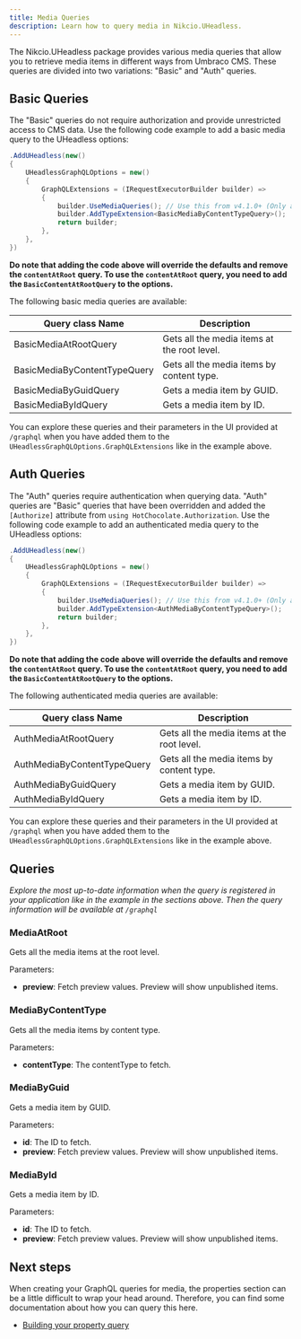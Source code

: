 ```yaml
---
title: Media Queries
description: Learn how to query media in Nikcio.UHeadless.
---
```


The Nikcio.UHeadless package provides various media queries that allow you to retrieve media items in different ways from Umbraco CMS. These queries are divided into two variations: "Basic" and "Auth" queries.

## Basic Queries

The "Basic" queries do not require authorization and provide unrestricted access to CMS data. Use the following code example to add a basic media query to the UHeadless options:

```csharp
.AddUHeadless(new()
{
    UHeadlessGraphQLOptions = new()
    {
        GraphQLExtensions = (IRequestExecutorBuilder builder) =>
        {
            builder.UseMediaQueries(); // Use this from v4.1.0+ (Only add one)
            builder.AddTypeExtension<BasicMediaByContentTypeQuery>();
            return builder;
        },
    },
})
```

**Do note that adding the code above will override the defaults and remove the `contentAtRoot` query. To use the `contentAtRoot` query, you need to add the `BasicContentAtRootQuery` to the options.**

The following basic media queries are available:

| Query class Name                | Description                                |
|---------------------------------|--------------------------------------------|
| BasicMediaAtRootQuery           | Gets all the media items at the root level.|
| BasicMediaByContentTypeQuery    | Gets all the media items by content type.  |
| BasicMediaByGuidQuery           | Gets a media item by GUID.                 |
| BasicMediaByIdQuery             | Gets a media item by ID.                   |

You can explore these queries and their parameters in the UI provided at `/graphql` when you have added them to the `UHeadlessGraphQLOptions.GraphQLExtensions` like in the example above.

## Auth Queries

The "Auth" queries require authentication when querying data. "Auth" queries are "Basic" queries that have been overridden and added the `[Authorize]` attribute from `using HotChocolate.Authorization`. Use the following code example to add an authenticated media query to the UHeadless options:

```csharp
.AddUHeadless(new()
{
    UHeadlessGraphQLOptions = new()
    {
        GraphQLExtensions = (IRequestExecutorBuilder builder) =>
        {
            builder.UseMediaQueries(); // Use this from v4.1.0+ (Only add one)
            builder.AddTypeExtension<AuthMediaByContentTypeQuery>();
            return builder;
        },
    },
})
```

**Do note that adding the code above will override the defaults and remove the `contentAtRoot` query. To use the `contentAtRoot` query, you need to add the `BasicContentAtRootQuery` to the options.**

The following authenticated media queries are available:

| Query class Name              | Description                                  |
|-------------------------------|----------------------------------------------|
| AuthMediaAtRootQuery          | Gets all the media items at the root level.  |
| AuthMediaByContentTypeQuery   | Gets all the media items by content type.    |
| AuthMediaByGuidQuery          | Gets a media item by GUID.                   |
| AuthMediaByIdQuery            | Gets a media item by ID.                     |

You can explore these queries and their parameters in the UI provided at `/graphql` when you have added them to the `UHeadlessGraphQLOptions.GraphQLExtensions` like in the example above.

## Queries

_Explore the most up-to-date information when the query is registered in your application like in the example in the sections above. Then the query information will be available at `/graphql`_

### MediaAtRoot

Gets all the media items at the root level.

Parameters:

- **preview**: Fetch preview values. Preview will show unpublished items.

### MediaByContentType

Gets all the media items by content type.

Parameters:

- **contentType**: The contentType to fetch.

### MediaByGuid

Gets a media item by GUID.

Parameters:

- **id**: The ID to fetch.
- **preview**: Fetch preview values. Preview will show unpublished items.

### MediaById

Gets a media item by ID.

Parameters:

- **id**: The ID to fetch.
- **preview**: Fetch preview values. Preview will show unpublished items.

## Next steps

When creating your GraphQL queries for media, the properties section can be a little difficult to wrap your head around. Therefore, you can find some documentation about how you can query this here.

- [Building your property query](./properties)
